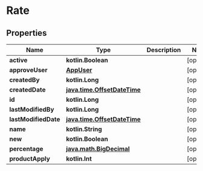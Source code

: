 
# Rate

## Properties
| Name | Type | Description | Notes |
| ------------ | ------------- | ------------- | ------------- |
| **active** | **kotlin.Boolean** |  |  [optional] |
| **approveUser** | [**AppUser**](AppUser.md) |  |  [optional] |
| **createdBy** | **kotlin.Long** |  |  [optional] |
| **createdDate** | [**java.time.OffsetDateTime**](java.time.OffsetDateTime.md) |  |  [optional] |
| **id** | **kotlin.Long** |  |  [optional] |
| **lastModifiedBy** | **kotlin.Long** |  |  [optional] |
| **lastModifiedDate** | [**java.time.OffsetDateTime**](java.time.OffsetDateTime.md) |  |  [optional] |
| **name** | **kotlin.String** |  |  [optional] |
| **new** | **kotlin.Boolean** |  |  [optional] |
| **percentage** | [**java.math.BigDecimal**](java.math.BigDecimal.md) |  |  [optional] |
| **productApply** | **kotlin.Int** |  |  [optional] |



